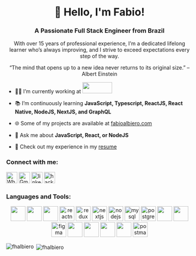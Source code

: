 <h1 align="center">👋 Hello, I'm Fabio!</h1>

<h3 align="center">A Passionate Full Stack Engineer from Brazil</h3>

<p align="center">
  With over 15 years of professional experience, I’m a dedicated lifelong learner who’s always improving, and I strive to exceed expectations every step of the way.
</p>
<p align="center">“The mind that opens up to a new idea never returns to its original size.” – Albert Einstein</p>

- 👨‍💻 I’m currently working at <a target="_blank" href="https://www.kartera.com/">
  <img src="https://www.kartera.com/202406/logo-kartera.svg" width="80" height="30" />
</a>

- 📚 I’m continuously learning **JavaScript, Typescript, ReactJS, React Native, NodeJS, NextJS, and GraphQL**

- 🌐 Some of my projects are available at [fabioalbiero.com](http://fabioalbiero.com)

- 💬 Ask me about **JavaScript, React, or NodeJS**

- 📝 Check out my experience in my [resume](http://fabioalbiero.com/files/resume.pdf)




<h3 align="left">Connect with me:</h3>
<p align="left" style={ display: flex; gap: 8; }>
  <a target="_blank" href="https://api.whatsapp.com/send?phone=14039777667"><img alt="Whatsapp" src="https://cdn.jsdelivr.net/npm/simple-icons@v3/icons/whatsapp.svg" width="30" height="30"/></a>
  <a target="_blank" href="mailto:fhalbiero@gmail.com"><img alt="Gmail" src="https://cdn.jsdelivr.net/npm/simple-icons@v3/icons/gmail.svg" width="30" height="30"/></a>
  <a href="https://linkedin.com/in/fhalbiero" target="blank"><img src="https://cdn.jsdelivr.net/npm/simple-icons@3.0.1/icons/linkedin.svg" alt="linkedin" width="30" height="30"/></a>
  <a href="https://www.hackerrank.com/fhalbiero" target="blank"><img src="https://cdn.jsdelivr.net/npm/simple-icons@3.0.1/icons/hackerrank.svg" alt="hackerrank" width="30" height="30"/></a>
</p>


<h3 align="left">Languages and Tools:</h3>
<p align="center" style={ display: "flex"; gap: "8px"; }> 
  <a href="https://developer.mozilla.org/en-US/docs/Web/JavaScript" target="_blank"><img src="https://cdn.jsdelivr.net/gh/devicons/devicon/icons/javascript/javascript-plain.svg" width="40" height="40"/></a> 
  <a href="https://www.typescriptlang.org/" target="_blank"><img src="https://cdn.jsdelivr.net/gh/devicons/devicon/icons/typescript/typescript-plain.svg" width="40" height="40"/></a> 
  <a href="https://reactjs.org/" target="_blank"><img src="https://cdn.jsdelivr.net/gh/devicons/devicon/icons/react/react-original-wordmark.svg" width="40" height="40"/></a>
  <a href="https://reactnative.dev/" target="_blank"><img src="https://reactnative.dev/img/header_logo.svg" alt="reactnative" width="40" height="40"/></a>
  <a href="https://redux.js.org" target="_blank"><img src="https://cdn.jsdelivr.net/gh/devicons/devicon/icons/redux/redux-original.svg" alt="redux" width="40" height="40"/></a>
  <a href="https://nextjs.org/" target="_blank"><img src="https://cdn.jsdelivr.net/gh/devicons/devicon/icons/nextjs/nextjs-original-wordmark.svg" alt="nextjs" width="40" height="40"/></a> 
  <a href="https://nodejs.org" target="_blank"><img src="https://cdn.jsdelivr.net/gh/devicons/devicon/icons/nodejs/nodejs-original-wordmark.svg" alt="nodejs" width="40" height="40"/></a> 
  <a href="https://www.mysql.com/" target="_blank"><img src="https://cdn.jsdelivr.net/gh/devicons/devicon/icons/mysql/mysql-plain-wordmark.svg" alt="mysql" width="40" height="40"/></a> 
  <a href="https://www.postgresql.org" target="_blank"><img src="https://cdn.jsdelivr.net/gh/devicons/devicon/icons/postgresql/postgresql-plain-wordmark.svg" alt="postgresql" width="40" height="40"/></a> 
  <a href="https://www.w3.org/html/" target="_blank"><img src="https://cdn.jsdelivr.net/gh/devicons/devicon/icons/html5/html5-plain-wordmark.svg" width="40" height="40"/></a> 
  <a href="https://www.w3schools.com/css/" target="_blank"><img src="https://cdn.jsdelivr.net/gh/devicons/devicon/icons/css3/css3-plain-wordmark.svg" width="40" height="40"/></a> 
  <a href="https://www.figma.com/" target="_blank"><img src="https://cdn.jsdelivr.net/gh/devicons/devicon/icons/figma/figma-original.svg" alt="figma" width="40" height="40" /></a> 
  <a href="https://firebase.google.com/" target="_blank"><img src="https://cdn.jsdelivr.net/gh/devicons/devicon/icons/firebase/firebase-plain.svg" width="40" height="40"/></a>      
  <a href="https://graphql.org" target="_blank"><img src="https://cdn.jsdelivr.net/gh/devicons/devicon/icons/graphql/graphql-plain-wordmark.svg" width="40" height="40"/></a> 
  <a href="https://jestjs.io" target="_blank"><img src="https://cdn.jsdelivr.net/gh/devicons/devicon/icons/jest/jest-plain.svg" width="40" height="40" /></a> 
  <a href="https://www.mongodb.com/" target="_blank"><img src="https://cdn.jsdelivr.net/gh/devicons/devicon/icons/mongodb/mongodb-plain-wordmark.svg" width="40" height="40"/></a> 
  <a href="https://postman.com" target="_blank"><img src="https://www.vectorlogo.zone/logos/getpostman/getpostman-icon.svg" alt="postman" width="40" height="40"/></a> 
</p>

<p><img align="left" src="https://github-readme-stats.vercel.app/api/top-langs?username=fhalbiero&show_icons=true&locale=en&layout=compact" alt="fhalbiero" /></p>

<p>&nbsp;<img align="center" src="https://github-readme-stats.vercel.app/api?username=fhalbiero&show_icons=true&locale=en" alt="fhalbiero" /></p>
